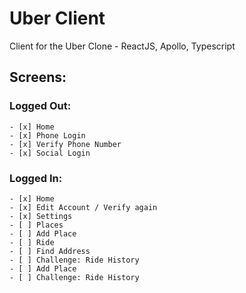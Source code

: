 # Uber Client

Client for the Uber Clone - ReactJS, Apollo, Typescript

## Screens:

### Logged Out:

    - [x] Home
    - [x] Phone Login
    - [x] Verify Phone Number
    - [x] Social Login

### Logged In:

    - [x] Home
    - [x] Edit Account / Verify again
    - [x] Settings
    - [ ] Places
    - [ ] Add Place
    - [ ] Ride
    - [ ] Find Address
    - [ ] Challenge: Ride History
    - [ ] Add Place
    - [ ] Challenge: Ride History
